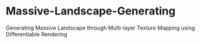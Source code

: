 # Massive-Landscape-Generating
Generating Massive Landscape through Multi-layer Texture Mapping using Differentiable Rendering

